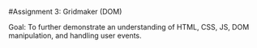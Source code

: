 #Assignment 3: Gridmaker (DOM)

Goal: 
To further demonstrate an understanding of HTML, CSS, JS, DOM manipulation, and handling user events.


